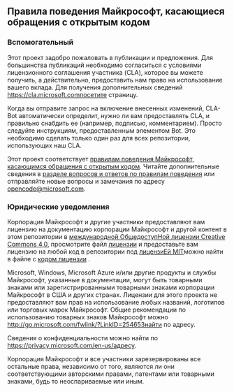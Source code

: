 ## <a name="microsoft-open-source-code-of-conduct"></a>Правила поведения Майкрософт, касающиеся обращения с открытым кодом

### <a name="contributing"></a>Вспомогательный

Этот проект задобро пожаловать в публикации и предложения.  Для большинства публикаций необходимо согласиться с условиями лицензионного соглашения участника (CLA), которое вы можете получить, а действительно, предоставить нам право на использование вашего вклада. Для получения дополнительных сведений https://cla.microsoft.comпосетите страницу.

Когда вы отправите запрос на включение внесенных изменений, CLA-Bot автоматически определит, нужно ли вам предоставлять CLA, и правильно снабдить ее (например, подписью, комментарием). Просто следуйте инструкциям, предоставленным элементом Bot. Это необходимо сделать только один раз для всех репозитории, использующих наш CLA.

Этот проект соответствует [правилам поведения Майкрософт, касающимся обращения с открытым кодом](https://opensource.microsoft.com/codeofconduct/). Читайте дополнительные сведения в [разделе вопросов и ответов по правилам поведения](https://opensource.microsoft.com/codeofconduct/faq/) или отправляйте новые вопросы и замечания по адресу [opencode@microsoft.com](mailto:opencode@microsoft.com).

### <a name="legal-notices"></a>Юридические уведомления

Корпорация Майкрософт и другие участники предоставляют вам лицензию на документацию корпорации Майкрософт и другой контент в этом репозитории в [международной ОбщедоступНой лицензии Creative Commons 4,0](https://creativecommons.org/licenses/by/4.0/legalcode), просмотрите файл [лицензии](LICENSE) и предоставьте вам лицензию на любой код в репозитории под [лицензиЕй MIT](https://opensource.org/licenses/MIT)можно найти в файле с [кодом лицензии](LICENSE-CODE) .

Microsoft, Windows, Microsoft Azure и/или другие продукты и службы Майкрософт, указанные в документации, могут быть товарными знаками или зарегистрированными товарными знаками корпорации Майкрософт в США и других странах. Лицензии для этого проекта не предоставляют вам прав на использование любых названий, логотипов или торговых марок Майкрософт. Общие рекомендации по использованию товарных знаков Майкрософт можно http://go.microsoft.com/fwlink/?LinkID=254653найти по адресу.

Сведения о конфиденциальности можно найти по https://privacy.microsoft.com/en-us/адресу.

Корпорация Майкрософт и все участники зарезервированы все остальные права, независимо от того, являются ли они соответствующими авторскими правами, патентами или товарными знаками, будь то неоспариваемые или иным.
